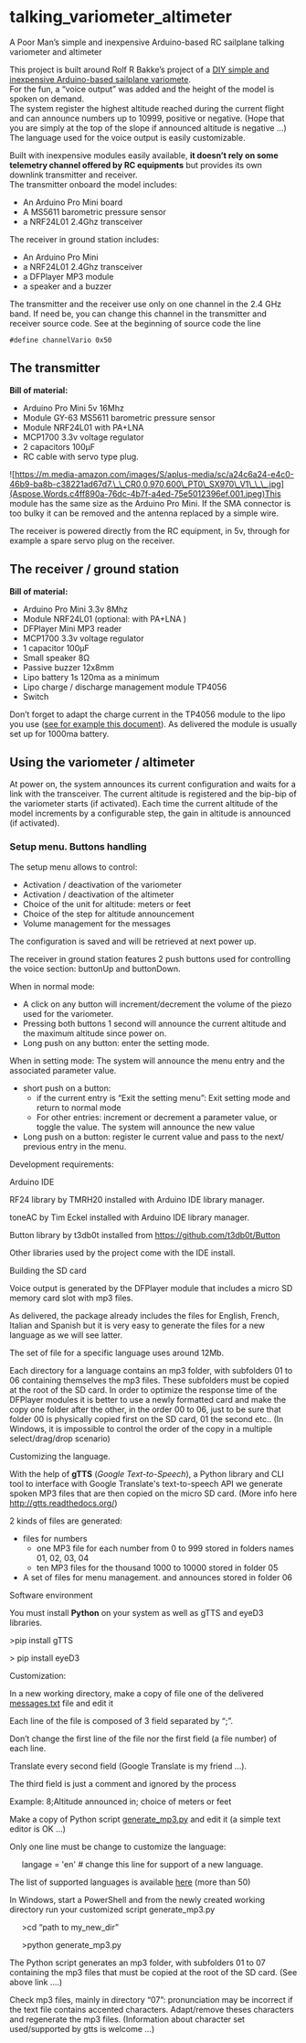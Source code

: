 # talking_variometer_altimeter
A Poor Man’s simple and inexpensive Arduino-based RC sailplane talking variometer and altimeter

This project is built around Rolf R Bakke’s project of a [DIY simple and inexpensive Arduino-based sailplane variomete](<https://www.rcgroups.com/forums/showthread.php?1749208-DIY-simple-and-inexpensive-Arduino-based-sailplane-variometer>).  
For the fun, a “voice output” was added and the height of the model is spoken on demand.  
The system register the highest altitude reached during the current flight and can announce numbers up to 10999, positive or negative. (Hope that you are simply at the top of the slope if announced altitude is negative …)  
The language used for the voice output is easily customizable.   

Built with inexpensive modules easily available, **it doesn’t rely on some telemetry channel offered by RC equipments** but provides its own downlink transmitter and receiver.    
The transmitter onboard the model includes:
- An Arduino Pro Mini board
- A MS5611 barometric pressure sensor
- a NRF24L01 2.4Ghz transceiver 

The receiver in ground station includes: 
- An Arduino Pro Mini
- a NRF24L01 2.4Ghz transceiver 
- a DFPlayer MP3 module
- a speaker and a buzzer

The transmitter and the receiver use only on one channel in the 2.4 GHz band.
If need be, you can change this channel in the transmitter and receiver source code. See at the beginning of source code the line

```
#define channelVario 0x50 
```

## The transmitter

**Bill of material:**

- Arduino Pro Mini 5v 16Mhz
- Module GY-63 MS5611 barometric pressure sensor
- Module NRF24L01 with PA+LNA  
- MCP1700 3.3v voltage regulator
- 2 capacitors 100µF
- RC cable with servo type plug.

![https://m.media-amazon.com/images/S/aplus-media/sc/a24c6a24-e4c0-46b9-ba8b-c38221ad67d7.\_\_CR0,0,970,600\_PT0\_SX970\_V1\_\_\_.jpg](Aspose.Words.c4ff890a-76dc-4b7f-a4ed-75e5012396ef.001.jpeg)This module has the same size as the Arduino Pro Mini. If the SMA connector is too bulky it can be removed and the antenna replaced by a simple wire.

The receiver is powered directly from the RC equipment, in 5v, through for example a spare servo plug on the receiver.

## The receiver / ground station

**Bill of material:**

- Arduino Pro Mini 3.3v 8Mhz
- Module NRF24L01 (optional: with PA+LNA )
- DFPlayer Mini MP3 reader
- MCP1700 3.3v voltage regulator
- 1 capacitor 100µF
- Small speaker 8Ω
- Passive buzzer 12x8mm
- Lipo battery 1s 120ma as a minimum
- Lipo charge / discharge management module TP4056
- Switch 

Don’t forget to adapt the charge current in the TP4056 module to the lipo you use ([see for example this document](https://www.best-microcontroller-projects.com/tp4056.html)). As delivered the module is usually set up for 1000ma battery.

## Using the variometer / altimeter

At power on, the system announces its current configuration and waits for a link with the transceiver. The current altitude is registered and the bip-bip of the variometer starts (if activated). Each time the current altitude of the model increments by a configurable step, the gain in altitude is announced (if activated).


### Setup menu. Buttons handling

The setup menu allows to control: 
- Activation / deactivation of the variometer
- Activation / deactivation of the altimeter
- Choice of the unit for altitude: meters or feet
- Choice of the step for altitude announcement
- Volume management for the messages

The configuration is saved and will be retrieved at next power up.

The receiver in ground station features 2 push buttons used for controlling the voice section: buttonUp and buttonDown.

When in normal mode:
- A click on any button will increment/decrement the volume of the piezo used for the variometer.
- Pressing both buttons 1 second will announce the current altitude and the maximum altitude since power on.
- Long push on any button: enter the setting mode. 

When in setting mode:
The system will announce the menu entry and the associated parameter value.

- short push on a button:
  - if the current entry is “Exit the setting menu”:  Exit setting mode and return to normal mode
  - For other entries:  increment or decrement a parameter value, or toggle the value. The system will announce the new value 
- Long push on a button: register le current value and pass to the next/ previous entry in the menu.

Development requirements:

Arduino IDE

RF24 library by TMRH20 installed with Arduino IDE library manager.

toneAC by Tim Eckel installed with Arduino IDE library manager.

Button library by t3db0t installed from <https://github.com/t3db0t/Button>

Other libraries used by the project come with the IDE install. 

Building the SD card

Voice output is generated by the DFPlayer module that includes a micro SD memory card slot with mp3 files.

As delivered, the package already includes the files for English, French, Italian and Spanish but it is very easy to generate the files for a new language as we will see latter.

The set of file for a specific language uses around 12Mb.

Each directory for a language contains an mp3 folder, with subfolders 01 to 06 containing themselves the mp3 files. These subfolders must be copied at the root of the SD card. In order to optimize the response time of the DFPlayer modules it is better to use a newly formatted card and make the copy one folder after the other, in the order 00 to 06, just to be sure that folder 00 is physically copied first on the SD card, 01 the second etc..  (In Windows, it is impossible to control the order of the copy in a multiple select/drag/drop scenario) 

Customizing the language.

With the help of **gTTS** (*Google Text-to-Speech*), a Python library and CLI tool to interface with Google Translate's text-to-speech API we generate spoken MP3 files that are then copied on the micro SD card.  (More info here <http://gtts.readthedocs.org/>)

2 kinds of files are generated:

- files for numbers
  - one MP3 file for each number from 0 to 999 stored in folders names 01, 02, 03, 04
  - ten MP3 files for the thousand 1000 to 10000 stored in folder 05
- A set of files for menu management. and announces  stored in folder 06

Software environment

You must install **Python** on your system as well as gTTS and eyeD3 libraries.

\>pip install gTTS

\> pip install eyeD3

Customization:

In a new working directory, make a copy of file one of the delivered [messages.txt](english/messages.txt) file and edit it

Each line of the file is composed of 3 field separated by “;”. 

Don’t change the first line of the file nor the first field (a file number) of each line.

Translate every second field (Google Translate is my friend …).

The third field is just a comment and ignored by the process

Example: 		8;Altitude announced in; choice of meters or feet

Make a copy of Python script [generate_mp3.py](english/generate_mp3.py) and edit it (a simple text editor is OK …)

Only one line must be change to customize the language:

`	`langage = 'en'     # change this line for support of a new language.

The list of supported languages is available [here](list_of_languages.txt) (more than 50)

In Windows, start a PowerShell and from the newly created working directory run your customized script generate\_mp3.py

`	`>cd “path to my\_new\_dir”

`	`>python generate\_mp3.py

The Python script generates an mp3 folder, with subfolders 01 to 07 containing the mp3 files that must be copied at the root of the SD card. (See above link ….)

Check mp3 files, mainly in directory “07”: pronunciation may be incorrect if the text file contains accented characters. Adapt/remove theses characters and regenerate the mp3 files. (Information about character set used/supported by gtts is welcome …)



